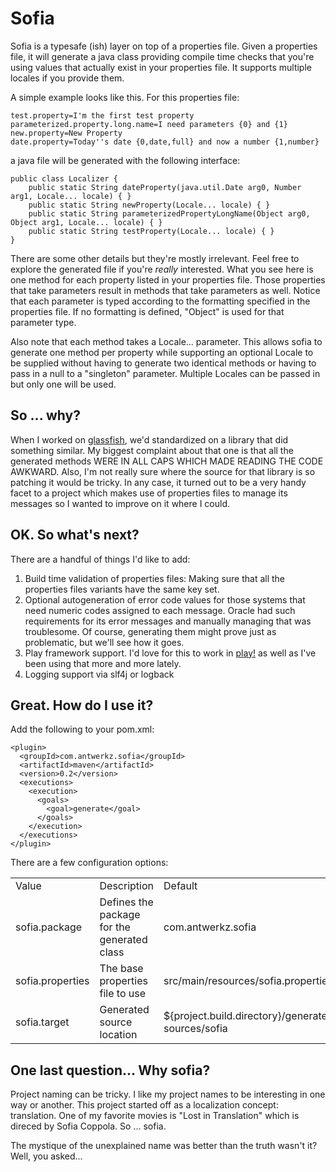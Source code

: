 Sofia
=====

Sofia is a typesafe (ish) layer on top of a properties file.  Given a properties file, it will generate a java class
providing compile time checks that you're using values that actually exist in your properties file.  It supports multiple
locales if you provide them.

A simple example looks like this.  For this properties file:

    test.property=I'm the first test property
    parameterized.property.long.name=I need parameters {0} and {1}
    new.property=New Property
    date.property=Today''s date {0,date,full} and now a number {1,number}

a java file will be generated with the following interface:

    public class Localizer {
        public static String dateProperty(java.util.Date arg0, Number arg1, Locale... locale) { }
        public static String newProperty(Locale... locale) { }
        public static String parameterizedPropertyLongName(Object arg0, Object arg1, Locale... locale) { }
        public static String testProperty(Locale... locale) { }
    }

There are some other details but they're mostly irrelevant.  Feel free to explore the generated file if you're
*really* interested.  What you see here is one method for each property listed in your properties file.  Those properties
that take parameters result in methods that take parameters as well.  Notice that each parameter is typed according to
the formatting specified in the properties file.  If no formatting is defined, "Object" is used for that parameter type.

Also note that each method takes a Locale... parameter.  This allows sofia to generate one method per property while
supporting an optional Locale to be supplied without having to generate two identical methods or having to pass in a null
to a "singleton" parameter.  Multiple Locales can be passed in but only one will be used.

So ... why?
-----------

When I worked on [glassfish](http://glassfish.java.net), we'd standardized on a library that did something similar. My
biggest complaint about that one is that all the generated methods WERE IN ALL CAPS WHICH MADE READING THE CODE AWKWARD.
Also, I'm not really sure where the source for that library is so patching it would be tricky.  In any case, it turned out
to be a very handy facet to a project which makes use of properties files to manage its messages so I wanted to
improve on it where I could.

OK.  So what's next?
--------------------

There are a handful of things I'd like to add:

1.  Build time validation of properties files:  Making sure that all the properties files variants have the same key set.
1.  Optional autogeneration of error code values for those systems that need numeric codes assigned to each message.
Oracle had such requirements for its error messages and manually managing that was troublesome.  Of course, generating
them might prove just as problematic, but we'll see how it goes.
1.  Play framework support.  I'd love for this to work in [play!](http://playframework.org) as well as I've been using that
more and more lately.
1.  Logging support via slf4j or logback

Great.  How do I use it?
-----

Add the following to your pom.xml:

    <plugin>
      <groupId>com.antwerkz.sofia</groupId>
      <artifactId>maven</artifactId>
      <version>0.2</version>
      <executions>
        <execution>
          <goals>
            <goal>generate</goal>
          </goals>
        </execution>
      </executions>
    </plugin>

There are a few configuration options:

<table>
    <tr><td>Value</td><td>Description</td><td>Default</td></tr>
    <tr><td>sofia.package</td><td>Defines the package for the generated class</td><td>com.antwerkz.sofia</td></tr>
    <tr><td>sofia.properties</td><td>The base properties file to use</td><td>src/main/resources/sofia.properties</td></tr>
    <tr><td>sofia.target</td><td>Generated source location</td><td>${project.build.directory}/generated-sources/sofia</td></tr>
</table>

One last question...  Why sofia?
-----

Project naming can be tricky.  I like my project names to be interesting in one way or another.  This project started
off as a localization concept:  translation.  One of my favorite movies is "Lost in Translation" which is direced by
Sofia Coppola.  So ... sofia.

The mystique of the unexplained name was better than the truth wasn't it?  Well, you asked...